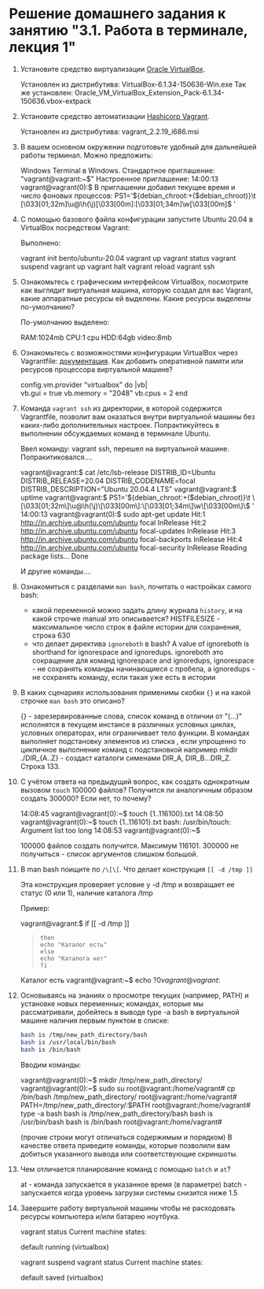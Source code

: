 # Решение домашнего задания к занятию "3.1. Работа в терминале, лекция 1"

1. Установите средство виртуализации [Oracle VirtualBox](https://www.virtualbox.org/).

    Установлен из дистрибутива: VirtualBox-6.1.34-150636-Win.exe
    Так же установлен: Oracle_VM_VirtualBox_Extension_Pack-6.1.34-150636.vbox-extpack

2. Установите средство автоматизации [Hashicorp Vagrant](https://www.vagrantup.com/).

    Установлен из дистрибутива: vagrant_2.2.19_i686.msi

3. В вашем основном окружении подготовьте удобный для дальнейшей работы терминал. Можно предложить:

    Windows Terminal в Windows.
    Стандартное приглашение: "vagrant@vagrant:~$"
    Настроенное приглашение: 14:00:13 vagrant@vagrant(0):$
    В приглашении добавил текущее время и число фоновых процессов:
    PS1='${debian_chroot:+($debian_chroot)}\t \[\033[01;32m\]\u@\h(\j)\[\033[00m\]:\[\033[01;34m\]\w\[\033[00m\]\$ '
 

 
4. С помощью базового файла конфигурации запустите Ubuntu 20.04 в VirtualBox посредством Vagrant:

    Выполнено:
 
    vagrant init bento/ubuntu-20.04
    vagrant up
    vagrant status
    vagrant suspend
    vagrant up
    vagrant halt
    vagrant reload
    vagrant ssh
    
5. Ознакомьтесь с графическим интерфейсом VirtualBox, посмотрите как выглядит виртуальная машина, которую создал для вас Vagrant, какие аппаратные ресурсы ей выделены. Какие ресурсы выделены по-умолчанию?

   По-умолчанию выделено:

   RAM:1024mb
   CPU:1 cpu
   HDD:64gb
   video:8mb

6. Ознакомьтесь с возможностями конфигурации VirtualBox через Vagrantfile: [документация](https://www.vagrantup.com/docs/providers/virtualbox/configuration.html). Как добавить оперативной памяти или ресурсов процессора виртуальной машине?

   config.vm.provider "virtualbox" do |vb|   
   vb.gui = true
   vb.memory = "2048"
   vb.cpus = 2
   end
   
7. Команда `vagrant ssh` из директории, в которой содержится Vagrantfile, позволит вам оказаться внутри виртуальной машины без каких-либо дополнительных настроек. Попрактикуйтесь в выполнении обсуждаемых команд в терминале Ubuntu.

   Ввел команду: vagrant ssh, перешел на виртуальной машине. Попракитиковался....

   vagrant@vagrant:$ cat /etc/lsb-release
   DISTRIB_ID=Ubuntu
   DISTRIB_RELEASE=20.04
   DISTRIB_CODENAME=focal
   DISTRIB_DESCRIPTION="Ubuntu 20.04.4 LTS"
   vagrant@vagrant:$ uptime
   vagrant@vagrant:$ PS1='${debian_chroot:+($debian_chroot)}\t \[\033[01;32m\]\u@\h(\j)\[\033[00m\]:\[\033[01;34m\]\w\[\033[00m\]\$ '
   14:00:13 vagrant@vagrant(0):$ sudo apt-get update
   Hit:1 http://in.archive.ubuntu.com/ubuntu focal InRelease
   Hit:2 http://in.archive.ubuntu.com/ubuntu focal-updates InRelease
   Hit:3 http://in.archive.ubuntu.com/ubuntu focal-backports InRelease
   Hit:4 http://in.archive.ubuntu.com/ubuntu focal-security InRelease
   Reading package lists... Done

   И другие команды....

8. Ознакомиться с разделами `man bash`, почитать о настройках самого bash:
    * какой переменной можно задать длину журнала `history`, и на какой строчке manual это описывается?
      HISTFILESIZE - максимальное число строк в файле истории для сохранения, строка 630
    * что делает директива `ignoreboth` в bash?
      A value of ignoreboth is shorthand for ignorespace and ignoredups.
      ignoreboth это сокращение для команд ignorespace and ignoredups, 
      ignorespace - не сохранять команды начинающиеся с пробела, а ignoredups - не сохранять команду, если такая уже есть в истории
      
9. В каких сценариях использования применимы скобки `{}` и на какой строчке `man bash` это описано?
 
   {} - зарезервированные слова, список команд в отличии от "(...)" исполнятся в текущем инстансе в различных условных циклах, условных операторах, или ограничивает тело функции.
      В командах выполняет подстановку элементов из списка , если упрощенно то  цикличное выполнение команд с подстановкой например mkdir ./DIR_{A..Z} - создаст каталоги сименами DIR_A, DIR_B...DIR_Z.
      Cтрока 133.

10. С учётом ответа на предыдущий вопрос, как создать однократным вызовом `touch` 100000 файлов? Получится ли аналогичным образом создать 300000? Если нет, то почему?

    14:08:45 vagrant@vagrant(0):~$ touch {1..116100}.txt
    14:08:50 vagrant@vagrant(0):~$ touch {1..116101}.txt
    bash: /usr/bin/touch: Argument list too long
    14:08:53 vagrant@vagrant(0):~$

     100000 файлов создать получится. Максимум 116101. 300000 не получиться - список аргументов слишком большой.

11. В man bash поищите по `/\[\[`. Что делает конструкция `[[ -d /tmp ]]`

    Эта конструкция проверяет условие у -d /tmp и возвращает ее статус (0 или 1), наличие каталога /tmp

    Пример:

    vagrant@vagrant:$ if [[ -d /tmp ]]
    >     then
    >     echo "Каталог есть"
    >     else
    >     echo "Каталога нет"
    >     fi
    Каталог есть
    vagrant@vagrant:~$ echo $?
    0
    vagrant@vagrant:~$

12. Основываясь на знаниях о просмотре текущих (например, PATH) и установке новых переменных; командах, которые мы рассматривали, добейтесь в выводе type -a bash в виртуальной машине наличия первым пунктом в списке:

     ```bash
     bash is /tmp/new_path_directory/bash
     bash is /usr/local/bin/bash
     bash is /bin/bash
     ```
    Вводим команды:

    vagrant@vagrant(0):~$ mkdir /tmp/new_path_directory/
    vagrant@vagrant(0):~$ sudo su
    root@vagrant:/home/vagrant# cp /bin/bash /tmp/new_path_directory/
    root@vagrant:/home/vagrant# PATH=/tmp/new_path_directory/:$PATH
    root@vagrant:/home/vagrant# type -a bash
    bash is /tmp/new_path_directory/bash
    bash is /usr/bin/bash
    bash is /bin/bash
    root@vagrant:/home/vagrant#
     
     (прочие строки могут отличаться содержимым и порядком)
     В качестве ответа приведите команды, которые позволили вам добиться указанного вывода или соответствующие скриншоты.

13. Чем отличается планирование команд с помощью `batch` и `at`?

    at - команда запускается в указанное время (в параметре)
    batch - запускается когда уровень загрузки системы снизится ниже 1.5

14. Завершите работу виртуальной машины чтобы не расходовать ресурсы компьютера и/или батарею ноутбука.

    vagrant status
    Current machine states:

    default                   running (virtualbox)    

    vagrant suspend
    vagrant status
    Current machine states:

    default                   saved (virtualbox)
    
